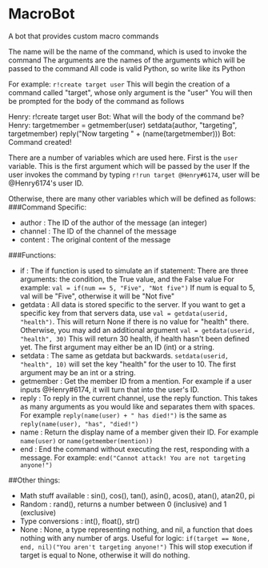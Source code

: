 # MacroBot
A bot that provides custom macro commands


The name will be the name of the command, which is used to invoke the command
The arguments are the names of the arguments which will be passed to the command
All code is valid Python, so write like its Python

For example: `r!create target user`
This will begin the creation of a command called "target", whose only argument is the "user"
You will then be prompted for the body of the command as follows

Henry: r!create target user
Bot: What will the body of the command be?
Henry: targetmember = getmember(user)
       setdata(author, "targeting", targetmember)
       reply("Now targeting " + (name(targetmember)))
Bot: Command created!

There are a number of variables which are used here.
First is the `user` variable. This is the first argument which will be passed by the user
If the user invokes the command by typing `r!run target @Henry#6174`, user will be
@Henry6174's user ID.

Otherwise, there are many other variables which will be defined as follows:
###Command Specific:
- author : The ID of the author of the message (an integer)
- channel : The ID of the channel of the message
- content : The original content of the message

###Functions:
- if : The if function is used to simulate an if statement:
       There are three arguments: the condition, the True value, and the False value
       For example: `val = if(num == 5, "Five", "Not five")`
       If num is equal to 5, val will be "Five", otherwise it will be "Not five"
- getdata : All data is stored specific to the server. If you want to get a specific
            key from that servers data, use `val = getdata(userid, "health")`. This will return
            None if there is no value for "health" there. Otherwise, you may add an additional argument
            `val = getdata(userid, "health", 30)` This will return 30 health, if health hasn't been defined yet.
            The first argument may either be an ID (int) or a string.
- setdata : The same as getdata but backwards. `setdata(userid, "health", 10)` will set the key
            "health" for the user to 10. The first argument may be an int or a string.
- getmember : Get the member ID from a mention. For example if a user inputs @Henry#6174, it will turn that
              into the user's ID.
- reply : To reply in the current channel, use the reply function. This takes as many arguments as you
          would like and separates them with spaces. For example `reply(name(user) + " has died!")` is
          the same as `reply(name(user), "has", "died!")`
- name : Return the display name of a member given their ID. For example `name(user)` or `name(getmember(mention))`
- end : End the command without executing the rest, responding with a message.
        For example: `end("Cannot attack! You are not targeting anyone!")`

##Other things:
- Math stuff available : sin(), cos(), tan(), asin(), acos(), atan(), atan2(), pi
- Random : rand(), returns a number between 0 (inclusive) and 1 (exclusive)
- Type conversions : int(), float(), str()
- None : None, a type representing nothing, and nil, a function that does nothing with any number of args.
         Useful for logic: `if(target == None, end, nil)("You aren't targeting anyone!")`
         This will stop execution if target is equal to None, otherwise it will do nothing.
